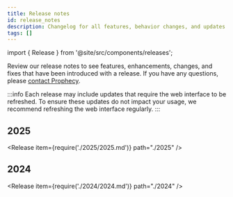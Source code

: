 ```yaml
---
title: Release notes
id: release_notes
description: Changelog for all features, behavior changes, and updates
tags: []
---
```


import { Release } from '@site/src/components/releases';

Review our release notes to see features, enhancements, changes, and fixes that have been introduced with a release. If you have any questions, please [contact Prophecy](mailto:contact.us@Prophecy.io).

:::info
Each release may include updates that require the web interface to be refreshed.
To ensure these updates do not impact your usage, we recommend refreshing the web interface regularly.
:::

## 2025

<Release item={require('./2025/2025.md')} path="./2025" />

## 2024

<Release item={require('./2024/2024.md')} path="./2024" />

